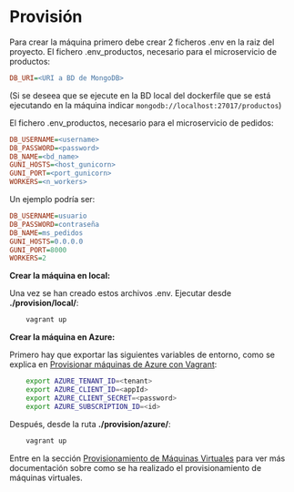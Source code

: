 # Provisión

Para crear la máquina primero debe crear 2 ficheros .env en la raiz del proyecto. El fichero .env_productos, necesario
para el microservicio de productos:

```ini
DB_URI=<URI a BD de MongoDB>
```

(Si se deseea que se ejecute en la BD local del dockerfile que se está ejecutando en la máquina indicar `mongodb://localhost:27017/productos`)

El fichero .env_productos, necesario para el microservicio de pedidos:

```ini
DB_USERNAME=<username>
DB_PASSWORD=<password>
DB_NAME=<bd_name>
GUNI_HOSTS=<host_gunicorn>
GUNI_PORT=<port_gunicorn>
WORKERS=<n_workers>
```

Un ejemplo podría ser:

```ini
DB_USERNAME=usuario
DB_PASSWORD=contraseña
DB_NAME=ms_pedidos
GUNI_HOSTS=0.0.0.0
GUNI_PORT=8000
WORKERS=2
```

**Crear la máquina en local:**

Una vez se han creado estos archivos .env. Ejecutar desde **./provision/local/**:

```bash
    vagrant up
```

**Crear la máquina en Azure:**

Primero hay que exportar las siguientes variables de entorno, como se explica en [Provisionar máquinas de Azure con Vagrant](/doc/azure.md):

```bash
    export AZURE_TENANT_ID=<tenant>
    export AZURE_CLIENT_ID=<appId>
    export AZURE_CLIENT_SECRET=<password>
    export AZURE_SUBSCRIPTION_ID=<id>
```

Después, desde la ruta **./provision/azure/**:

```bash
    vagrant up
```

Entre en la sección [Provisionamiento de Máquinas Virtuales](/doc/provisionamiento.md) para ver más documentación sobre como
se ha realizado el provisionamiento de máquinas virtuales.
